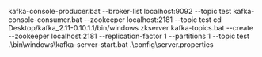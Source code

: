 kafka-console-producer.bat --broker-list localhost:9092 --topic test
kafka-console-consumer.bat --zookeeper localhost:2181 --topic test
cd Desktop/kafka_2.11-0.10.1.1/bin/windows
zkserver
kafka-topics.bat --create --zookeeper localhost:2181 --replication-factor 1 --partitions 1 --topic test
.\bin\windows\kafka-server-start.bat .\config\server.properties
